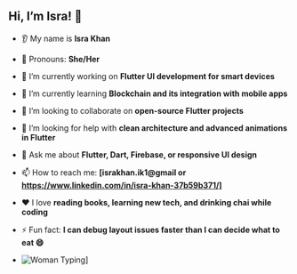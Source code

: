 
## Hi, I’m Isra! 👋

* 👂 My name is **Isra Khan**
* 👩 Pronouns: **She/Her**
* 🔭 I’m currently working on **Flutter UI development for smart devices**
* 🌱 I’m currently learning **Blockchain and its integration with mobile apps**
* 🤝 I’m looking to collaborate on **open-source Flutter projects**
* 🤔 I’m looking for help with **clean architecture and advanced animations in Flutter**
* 💬 Ask me about **Flutter, Dart, Firebase, or responsive UI design**
* 📫 How to reach me: **[israkhan.ik1@gmail or https://www.linkedin.com/in/isra-khan-37b59b371/]**
* ❤️ I love **reading books, learning new tech, and drinking chai while coding**
* ⚡ Fun fact: **I can debug layout issues faster than I can decide what to eat 😄**

* ![Woman Typing](https://media.tenor.com/XfQXHgE3jC4AAAAC/woman-coding-computer.gif)]


